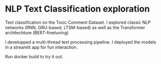 # NLP Text Classification exploration
Text classification on the Toxic Comment Dataset.
I explored classic NLP networks (RNN, GRU-based, LTSM-based) as well as the Transformer architechture (BERT-finetuning)

I developped a multi-thread text processing pipeline.
I deployed the models in a streamlit app for fun interaction.

Run docker build to try it out.
